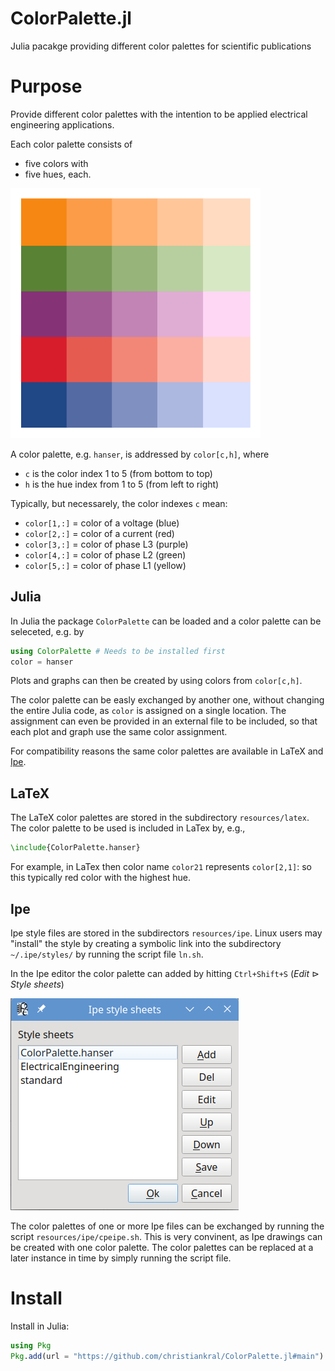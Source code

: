 # ColorPalette.jl

Julia pacakge providing different color palettes for scientific publications

# Purpose

Provide different color palettes with the intention to be applied
electrical engineering applications.

Each color palette consists of

- five colors with
- five hues, each.

<img src="https://github.com/christiankral/ColorPalette.jl/blob/main/resources/png/ColorPalette.hanser_color.png?raw=true" width="400"/>

A color palette, e.g. `hanser`, is addressed by `color[c,h]`, where
- `c` is the color index 1 to 5 (from bottom to top)
- `h` is the hue index from 1 to 5 (from left to right)

Typically, but necessarely, the color indexes `c` mean:

- `color[1,:]` = color of a voltage (blue)
- `color[2,:]` = color of a current (red)
- `color[3,:]` = color of phase L3 (purple)
- `color[4,:]` = color of phase L2 (green)
- `color[5,:]` = color of phase L1 (yellow)

## Julia

In Julia the package `ColorPalette` can be loaded and a color palette can be seleceted, e.g. by

```julia
using ColorPalette # Needs to be installed first
color = hanser
```

Plots and graphs can then be created by using colors from `color[c,h]`.

The color palette can be easly exchanged by another one, without changing the entire Julia code, as `color` is assigned on a single location. The assignment can even be provided in an external file to be included, so that each plot and graph use the same color assignment.

For compatibility reasons the same color palettes are available in LaTeX and [Ipe](https://ipe.otfried.org/).

## LaTeX

The LaTeX color palettes are stored in the subdirectory `resources/latex`. The color palette to be used is included in LaTex by, e.g.,

```latex
\include{ColorPalette.hanser}
```

For example, in LaTex then color name `color21` represents `color[2,1]`: so this typically red color with the highest hue.

## Ipe

Ipe style files are stored in the subdirectors `resources/ipe`. Linux users may "install" the style by creating a symbolic link into the subdirectory `~/.ipe/styles/` by running the script file `ln.sh`.

In the Ipe editor the color palette can added by hitting `Ctrl+Shift+S` (*Edit* $\triangleright$ *Style sheets*)

![Ipe_ _style_sheets.png](https://github.com/christiankral/ColorPalette.jl/blob/main/resources/doc/Ipe_style_sheets.png?raw=true)

The color palettes of one or more Ipe files can be exchanged by running the script `resources/ipe/cpeipe.sh`. This is very convinent, as Ipe drawings can be created with one color palette. The color palettes can be replaced at a later instance in time by simply running the script file.

# Install

Install in Julia:

```julia
using Pkg
Pkg.add(url = "https://github.com/christiankral/ColorPalette.jl#main")
```
